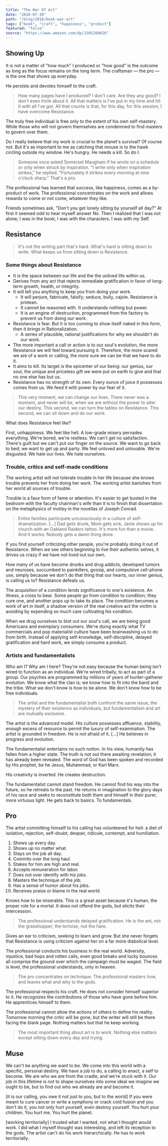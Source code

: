 ```yaml
---
title: "The War Of Art"
date: "2018-07-30"
path: "/blog/2018/book-war-art"
tags: ["book", "craft", "happiness", "product"]
featured: "false"
source: "https://www.amazon.com/dp/1501260626"
---
```


## Showing Up
It is not a matter of "how much" I produced or "how good" is the outcome as long as the focus remains on the long term. The craftsman — the pro — is the one that shows up everyday.

He persists and devotes himself to the craft.

> How many pages have I produced? I don't care. Are they any good? I don't even think about it. All that matters is I've put in my time and hit it with all I've got. All that counts is that, for this day, for this session, I have overcome Resistance.

The truly free individual is free only to the extent of his own self-mastery. While those who will not govern themselves are condemned to find masters to govern over them.

Do I really believe that my work is crucial to the planet's survival? Of course not. But it's as important to me as catching that mouse is to the hawk circling outside my window. He's hungry. He needs a kill. So do I.

> Someone once asked Somerset Maugham if he wrote on a schedule or only when struck by inspiration. "I write only when inspiration strikes," he replied. "Fortunately it strikes every morning at nine o'clock sharp." That's a pro.

The professional has learned that success, like happiness, comes as a by-product of work. The professional concentrates on the work and allows rewards to come or not come, whatever they like.

Friends sometimes ask, "Don't you get lonely sitting by yourself all day?" At first it seemed odd to hear myself answer No. Then I realized that I was not alone; I was in the book; I was with the characters. I was with my Self.


## Resistance
> It's not the writing part that's hard. What's hard is sitting down to write. What keeps us from sitting down is Resistance.

### Some things about Resistance
* It is the space between our life and the the unlived life within us.
* Derives from any act that rejects immediate gratification in favor of long-term growth, health, or integrity.
* It will tell you anything to keep you from doing your work.
	* It will perjure, fabricate, falsify; seduce, bully, cajole. Resistance is protean.
	* It cannot be reasoned with. It understands nothing but power.
	* It is an engine of destruction, programmed from the factory to prevent us from doing our work.
* Resistance is fear. But it is too cunning to show itself naked in this form, then it brings in Rationalization.
	* A series of plausible, rational justifications for why we shouldn't do our work.
* The more important a call or action is to our soul's evolution, the more Resistance we will feel toward pursuing it. Therefore, the more scared we are of a work or calling, the more sure we can be that we have to do it.
* It aims to kill. Its target is the epicenter of our being: our genius, our soul, the unique and priceless gift we were put on earth to give and that no one else has but us.
* Resistance has no strength of its own. Every ounce of juice it possesses comes from us. We feed it with power by our fear of it.

> This very moment, we can change our lives. There never was a moment, and never will be, when we are without the power to alter our destiny. This second, we can turn the tables on Resistance. This second, we can sit down and do our work.

What does Resistance feel like?

First, unhappiness. We feel like hell. A low-grade misery pervades everything. We're bored, we're restless. We can't get no satisfaction. There's guilt but we can't put our finger on the source. We want to go back to bed; we want to get up and party. We feel unloved and unlovable. We're disgusted. We hate our lives. We hate ourselves.

### Trouble, critics and self-made conditions
The working artist will not tolerate trouble in her life because she knows trouble prevents her from doing her work. The working artist banishes from her world all sources of trouble.

Trouble is a faux form of fame or attention. It's easier to get busted in the bedroom with the faculty chairman's wife than it is to finish that dissertation on the metaphysics of motley in the novellas of Joseph Conrad.

> Entire families participate unconsciously in a culture of self-dramatization. […] Dad gets drunk, Mom gets sick, Janie shows up for church with an Oakland Raiders tattoo. It's more fun than a movie. And it works: Nobody gets a damn thing done.

If you find yourself criticizing other people, you're probably doing it out of Resistance. When we see others beginning to live their authentic selves, it drives us crazy if we have not lived out our own.

How many of us have become drunks and drug addicts, developed tumors and neuroses, succumbed to painkillers, gossip, and compulsive cell-phone use, simply because we don't do that thing that our hearts, our inner genius, is calling us to? Resistance defeats us.

The acquisition of a condition lends significance to one's existence. An illness, a cross to bear. Some people go from condition to condition; they cure one, and another pops up to take its place. The condition becomes a work of art in itself, a shadow version of the real creative act the victim is avoiding by expending so much care cultivating his condition.

When we drug ourselves to blot out our soul's call, we are being good Americans and exemplary consumers. We're doing exactly what TV commercials and pop materialist culture have been brainwashing us to do from birth. Instead of applying self-knowledge, self-discipline, delayed gratification and hard work, we simply consume a product.

### Artists and fundamentalists
Who am I? Why am I here? They're not easy because the human being isn't wired to function as an individual. We're wired tribally, to act as part of a group. Our psyches are programmed by millions of years of hunter-gatherer evolution. We know what the clan is; we know how to fit into the band and the tribe. What we don't know is how to be alone. We don't know how to be free individuals.

> The artist and the fundamentalist both confront the same issue, the mystery of their existence as individuals, but fundamentalism and art are mutually exclusive.

The artist is the advanced model. His culture possesses affluence, stability, enough excess of resource to permit the luxury of self-examination. The artist is grounded in freedom. He is not afraid of it. […] He believes in progress and evolution.

The fundamentalist entertains no such notion. In his view, humanity has fallen from a higher state. The truth is not out there awaiting revelation; it has already been revealed. The word of God has been spoken and recorded by His prophet, be he Jesus, Muhammad, or Karl Marx.

His creativity is inverted. He creates destruction.

The fundamentalist cannot stand freedom. He cannot find his way into the future, so he retreats to the past. He returns in imagination to the glory days of his race and seeks to reconstitute both them and himself in their purer, more virtuous light. He gets back to basics. To fundamentals.


## Pro
The artist committing himself to his calling has volunteered for hell: a diet of isolation, rejection, self-doubt, despair, ridicule, contempt, and humiliation.

1. Shows up every day.
2. Shows up no matter what.
3. Stays on the job all day.
4. Commits over the long haul.
5. Stakes for him are high and real.
6. Accepts remuneration for labor.
7. Does not over identify with his jobs.
8. Masters the technique of the job.
9. Has a sense of humor about his jobs.
10. Receives praise or blame in the real world.

Knows how to be miserable. This is a great asset because it's human, the proper role for a mortal. It does not offend the gods, but elicits their intercession.

> The professional understands delayed gratification. He is the ant, not the grasshopper; the tortoise, not the hare.

Gives an ear to criticism, seeking to learn and grow. But she never forgets that Resistance is using criticism against her on a far more diabolical level.

The professional conducts his business in the real world. Adversity, injustice, bad hops and rotten calls, even good breaks and lucky bounces all comprise the ground over which the campaign must be waged. The field is level, the professional understands, only in heaven.

> The pro concentrates on technique. The professional masters how, and leaves what and why to the gods.

The professional respects his craft. He does not consider himself superior to it. He recognizes the contributions of those who have gone before him. He apprentices himself to them.

The professional cannot allow the actions of others to define his reality. Tomorrow morning the critic will be gone, but the writer will still be there facing the blank page. Nothing matters but that he keep working.

> The most important thing about art is to work. Nothing else matters except sitting down every day and trying.


## Muse
We can't be anything we want to be. We come into this world with a specific, personal destiny. We have a job to do, a calling to enact, a self to become. We are who we are from the cradle, and we're stuck with it. Our job in this lifetime is not to shape ourselves into some ideal we imagine we ought to be, but to find out who we already are and become it.

[it is our calling, you owe it not just to you, but to the world] If you were meant to cure cancer or write a symphony or crack cold fusion and you don't do it, you not only hurt yourself, even destroy yourself. You hurt your children. You hurt me. You hurt the planet.

[working territorially] I trusted what I wanted, not what I thought would work. I did what I myself thought was interesting, and left its reception to the gods. The artist can't do his work hierarchically. He has to work territorially.
